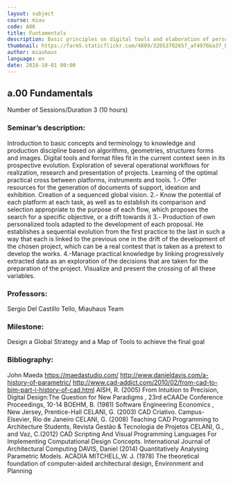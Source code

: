 ```yaml
---
layout: subject
course: miau
code: A00
title: Funtamentals
description: Basic principles on digital tools and elaboration of personalized professional workflows
thumbnail: https://farm5.staticflickr.com/4809/32053702657_af4976ba37_b.jpg
author: miauhaus
language: en
date: 2018-10-01 00:00
---
```

## a.00 Fundamentals
Number of Sessions/Duration 3 (10 hours)

### Seminar’s description:
Introduction to basic concepts and terminology to knowledge and production discipline based on algorithms, geometries, structures forms and images. Digital tools and format files fit in the current context seen in its prospective evolution. Exploration of several operational workflows for realization, research and presentation of projects. Learning of the optimal practical cross between platforms, instruments and tools.
1.- Offer resources for the generation of documents of support, ideation and exhibition. Creation of a sequenced global vision.
2.- Know the potential of each platform at each task, as well as to establish its comparison and selection
appropriate to the purpose of each flow, which proposes the search for a specific objective, or a drift
towards it
3.- Production of own personalized tools adapted to the development of each proposal. He
establishes a sequential evolution from the first practice to the last in such a way that each
is linked to the previous one in the drift of the development of the chosen project, which can be a real contest
that is taken as a pretext to develop the works.
4.-Manage practical knowledge by linking progressively extracted data as an exploration of the
decisions that are taken for the preparation of the project. Visualize and present the crossing of all
these variables.

### Professors:
Sergio Del Castillo Tello, Miauhaus Team

### Milestone:
Design a Global Strategy and a Map of Tools to achieve the final goal

### Bibliography:
John Maeda https://maedastudio.com/ 
http://www.danieldavis.com/a-history-of-parametric/
http://www.cad-addict.com/2010/02/from-cad-to-bim-part-i-history-of-cad.html
AISH, R. (2005) From Intuition to Precision, Digital Design:The Question for New Paradigms , 23rd
eCAADe Conference Proceedings, 10-14
BOEHM, B. (1981) Software Engineering Economics , New Jersey, Prentice-Hall
CELANI, G. (2003) CAD Criativo. Campus-Elsevier, Rio de Janeiro
CELANI, G. (2008) Teaching CAD Programming to Architecture Students, Revista Gestão &
Tecnologia de Projetos
CELANI, G., and Vaz, C.(2012) CAD Scripting And Visual Programming Languages For Implementing
Computational Design Concepts. International Journal of Architectural Computing
DAVIS, Daniel (2014) Quantitatively Analysing Parametric Models. ACADIA
MITCHELL,W. J. (1978) The theoretical foundation of computer-aided architectural design,
Environment and Planning

